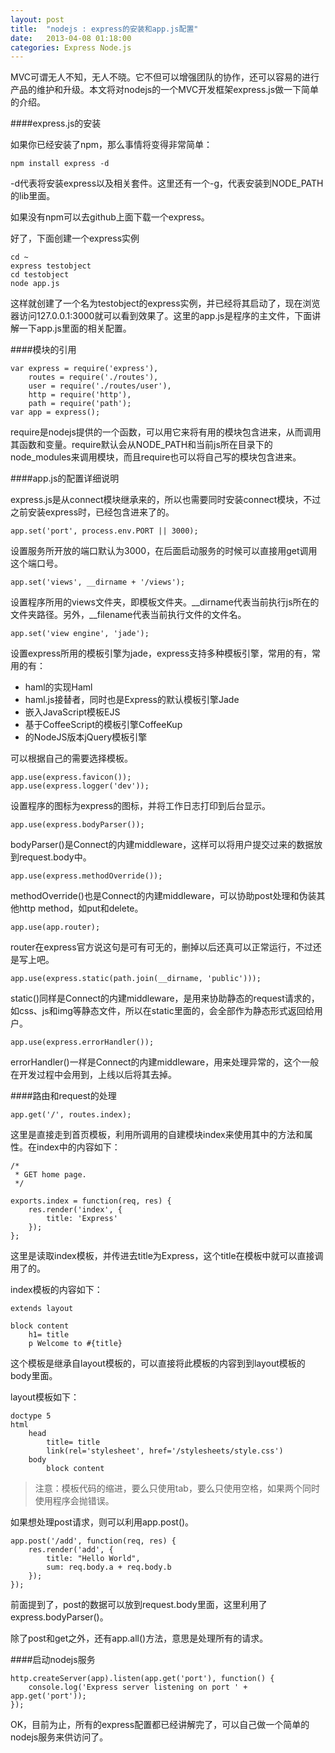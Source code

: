 ```yaml
---
layout: post
title:  "nodejs : express的安装和app.js配置"
date:   2013-04-08 01:18:00
categories: Express Node.js
---
```

MVC可谓无人不知，无人不晓。它不但可以增强团队的协作，还可以容易的进行产品的维护和升级。本文将对nodejs的一个MVC开发框架express.js做一下简单的介绍。

####express.js的安装

如果你已经安装了npm，那么事情将变得非常简单：

    npm install express -d

-d代表将安装express以及相关套件。这里还有一个-g，代表安装到NODE_PATH的lib里面。

如果没有npm可以去github上面下载一个express。

好了，下面创建一个express实例

    cd ~  
    express testobject  
    cd testobject  
    node app.js

这样就创建了一个名为testobject的express实例，并已经将其启动了，现在浏览器访问127.0.0.1:3000就可以看到效果了。这里的app.js是程序的主文件，下面讲解一下app.js里面的相关配置。

####模块的引用

    var express = require('express'),  
        routes = require('./routes'),
        user = require('./routes/user'),
        http = require('http'),
        path = require('path');
    var app = express();

require是nodejs提供的一个函数，可以用它来将有用的模块包含进来，从而调用其函数和变量。require默认会从NODE_PATH和当前js所在目录下的node_modules来调用模块，而且require也可以将自己写的模块包含进来。

####app.js的配置详细说明

express.js是从connect模块继承来的，所以也需要同时安装connect模块，不过之前安装express时，已经包含进来了的。

    app.set('port', process.env.PORT || 3000);

设置服务所开放的端口默认为3000，在后面启动服务的时候可以直接用get调用这个端口号。

    app.set('views', __dirname + '/views');

设置程序所用的views文件夹，即模板文件夹。&#95;&#95;dirname代表当前执行js所在的文件夹路径。另外，&#95;&#95;filename代表当前执行文件的文件名。

    app.set('view engine', 'jade');

设置express所用的模板引擎为jade，express支持多种模板引擎，常用的有，常用的有：

* haml的实现Haml
* haml.js接替者，同时也是Express的默认模板引擎Jade
* 嵌入JavaScript模板EJS
* 基于CoffeeScript的模板引擎CoffeeKup
* 的NodeJS版本jQuery模板引擎

可以根据自己的需要选择模板。

    app.use(express.favicon());
    app.use(express.logger('dev'));

设置程序的图标为express的图标，并将工作日志打印到后台显示。

    app.use(express.bodyParser());

bodyParser()是Connect的内建middleware，这样可以将用户提交过来的数据放到request.body中。

    app.use(express.methodOverride());

methodOverride()也是Connect的内建middleware，可以协助post处理和伪装其他http method，如put和delete。

    app.use(app.router);

router在express官方说这句是可有可无的，删掉以后还真可以正常运行，不过还是写上吧。

    app.use(express.static(path.join(__dirname, 'public')));

static()同样是Connect的内建middleware，是用来协助静态的request请求的，如css、js和img等静态文件，所以在static里面的，会全部作为静态形式返回给用户。

    app.use(express.errorHandler());

errorHandler()一样是Connect的内建middleware，用来处理异常的，这个一般在开发过程中会用到，上线以后将其去掉。

####路由和request的处理

    app.get('/', routes.index);

这里是直接走到首页模板，利用所调用的自建模块index来使用其中的方法和属性。在index中的内容如下：

    /*
     * GET home page.
     */

    exports.index = function(req, res) {  
        res.render('index', {
            title: 'Express'
        });
    };

这里是读取index模板，并传进去title为Express，这个title在模板中就可以直接调用了的。

index模板的内容如下：

    extends layout

    block content  
        h1= title
        p Welcome to #{title}

这个模板是继承自layout模板的，可以直接将此模板的内容到到layout模板的body里面。

layout模板如下：

    doctype 5  
    html  
        head
            title= title
            link(rel='stylesheet', href='/stylesheets/style.css')
        body
            block content

> 注意：模板代码的缩进，要么只使用tab，要么只使用空格，如果两个同时使用程序会抛错误。

如果想处理post请求，则可以利用app.post()。

    app.post('/add', function(req, res) {  
        res.render('add', {
            title: "Hello World",
            sum: req.body.a + req.body.b
        });
    });

前面提到了，post的数据可以放到request.body里面，这里利用了express.bodyParser()。

除了post和get之外，还有app.all()方法，意思是处理所有的请求。

####启动nodejs服务

    http.createServer(app).listen(app.get('port'), function() {  
        console.log('Express server listening on port ' + app.get('port'));
    });

OK，目前为止，所有的express配置都已经讲解完了，可以自己做一个简单的nodejs服务来供访问了。